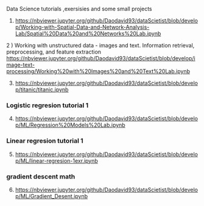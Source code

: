 

Data Science tutorials ,exersisies and some small projects 



1) https://nbviewer.jupyter.org/github/Daodavid93/dataScietist/blob/develop/Working-with-Spatial-Data-and-Network-Analysis-Lab/Spatial%20Data%20and%20Networks%20Lab.ipynb



2 ) Working with unstructured data - images and text. Information retrieval, preprocessing, and feature extraction
https://nbviewer.jupyter.org/github/Daodavid93/dataScietist/blob/develop/image-text-processing/Working%20with%20Images%20and%20Text%20Lab.ipynb


3) https://nbviewer.jupyter.org/github/Daodavid93/dataScietist/blob/develop/titanic/titanic.ipynb




### Logistic regresion tutorial 1
4) https://nbviewer.jupyter.org/github/Daodavid93/dataScietist/blob/develop/ML/Regression%20Models%20Lab.ipynb

### Linear  regresion tutorial 1
5) https://nbviewer.jupyter.org/github/Daodavid93/dataScietist/blob/develop/ML/linear-regresion-1exr.ipynb


### gradient descent math
6) https://nbviewer.jupyter.org/github/Daodavid93/dataScietist/blob/develop/ML/Gradient_Desent.ipynb
